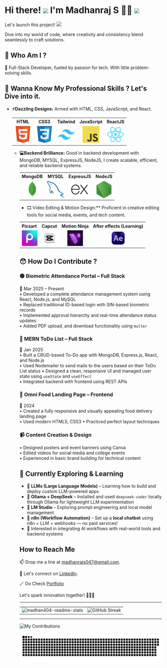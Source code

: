 # Hi there! <img src="https://media.giphy.com/media/hvRJCLFzcasrR4ia7z/giphy.gif" width="25px"> I'm Madhanraj S 🚀✨ ![](https://komarev.com/ghpvc/?username=madhan404&color=1f6feb&style=flat-square)

Let's launch this project! <img src="https://media4.giphy.com/media/v1.Y2lkPTc5MGI3NjExaHkwdjE5Ym9iZWNmZ3FuNmpudXlubWZmdnMzNDB6dHF3ZG93MzAwbiZlcD12MV9pbnRlcm5hbF9naWZfYnlfaWQmY3Q9Zw/utz68KlKM5LGBVF6HZ/giphy.gif" width="40px">


Dive into my world of code, where creativity and consistency blend seamlessly to craft solutions.

## 🫣 Who Am I ?

🚀 Full-Stack Developer, fueled by passion for tech. With little problem-solving skills.

## 💼 Wanna Know My Professional Skills ? Let's Dive into it.

  - **⚡Dazzling Designs:** Armed with HTML, CSS, JavaScript, and React.
    
    <table style="width: 100%; table-layout: fixed;">
      <tr align="center">
        <th>HTML</th>
        <th>CSS3</th>
        <th>Tailwind</th>
        <th>JavaScript</th>
        <th>ReactJS</th>
      </tr>
      <tr align="center">
        <td><img src="https://github.com/devicons/devicon/blob/master/icons/html5/html5-original.svg" title="HTML" alt="HTML Madhanraj S" height="55" width="55";/></td>
        <td><img src="https://github.com/devicons/devicon/blob/master/icons/css3/css3-original.svg" title="CSS" alt="CSS Madhanraj S" height="55" width="55";/></td>
</td>
        <td><img src="https://github.com/devicons/devicon/blob/master/icons/tailwindcss/tailwindcss-original.svg" title="Tailwind" alt="Tailwind Madhanraj S" height="55" width="55";/></td>
        <td><img src="https://github.com/devicons/devicon/blob/master/icons/javascript/javascript-original.svg" title="JavaScript" alt="JavaScript Madhanraj S" height="55" width="55";/></td>
        <td><img src="https://github.com/devicons/devicon/blob/master/icons/react/react-original.svg" title="ReactJS" alt="ReactJS Madhanraj S" height="55" width="55";/></td>
        </tr>
     </table>

  - **💻Backend Brilliance:** Good in backend development with MongoDB, MYSQL, ExpressJS, NodeJS, I create scalable, efficient, and reliable backend systems.

    <table style="width: 100%; table-layout: fixed;">
      <tr align="center">
        <th>MongoDB</th>
        <th>MYSQL</th>
        <th>ExpressJS</th>
        <th>NodeJS</th>
      </tr>
      <tr align="center">
        <td><img src="https://github.com/devicons/devicon/blob/master/icons/mongodb/mongodb-original.svg" title="MongoDB" alt="MongoDB Madhanraj S" width="55" height="55"/></td>
        <td><img src="https://github.com/devicons/devicon/blob/master/icons/mysql/mysql-original.svg" title="Mysql" alt="Mysql Madhanraj S" width="55" height="55"/></td>
        <td><img src="https://github.com/devicons/devicon/blob/master/icons/express/express-original.svg" title="ExpressJS" alt="ExpressJS Madhanraj S" width="55" height="55"/></td>
        <td><img src="https://github.com/devicons/devicon/blob/master/icons/nodejs/nodejs-original.svg" title="NodeJS" alt="NodeJS Madhanraj S" width="55" height="55"/></td>
      </tr>
    </table>


    - 🎞️ Video Editing & Motion Design:** Proficient in creative editing tools for social media, events, and tech content.
    <table style = "width:100%; , table-layout: fixed;>
    <tr align="center">
    <th>Picsart</th>
    <th>Capcut</th>
    <th>Motion Ninja</th>
    <th>After effects (Learning) </th>
    </tr>
    <tr align="center">
    <td><img src="https://raw.githubusercontent.com/madhan404/madhan404/main/assets/pple.png" title="Picsart" alt="Picsart" height="50" /></td>
    <td><img src="https://raw.githubusercontent.com/madhan404/madhan404/main/assets/capcut.png" title="CapCut" alt="CapCut" height="50" /></td>
    <td><img src="https://raw.githubusercontent.com/madhan404/madhan404/main/assets/motion%20ninja.png" title="Motion Ninja" alt="Motion Ninja" height="50" /></td>
    <td><img src="https://raw.githubusercontent.com/madhan404/madhan404/main/assets/after%20effects.png" title="After Effects" alt="After Effects" height="50" /></td>
  </tr>
    </table>
    



## 😯 How Do I Contribute ?

### 🟢 Biometric Attendance Portal – Full Stack 
📅 Mar 2025 – Present  
• Developed a complete attendance management system using React, Node.js, and MySQL  
• Replaced traditional ID-based login with SIN-based biometric records  
• Implemented approval hierarchy and real-time attendance status updates  
• Added PDF upload, and download functionality using `multer`  

### 📝 MERN ToDo List – Full Stack  
📅 Jan 2025  
• Built a CRUD-based To-Do app with MongoDB, Express.js, React, and Node.js  
• Used Nodemailer to send mails to the users based on their ToDo List status 
• Designed a clean, responsive UI and managed user state using `useState` and `useEffect`  
• Integrated backend with frontend using REST APIs  

### 🍔 Omni Food Landing Page – Frontend  
📅 2024  
• Created a fully responsive and visually appealing food delivery landing page  
• Used modern HTML5, CSS3
• Practiced perfect layout techniques

### 📹 Content Creation & Design  
• Designed posters and event banners using Canva  
• Edited videos for social media and college events  
• Experienced in basic brand building for technical content


## 🌱 Currently Exploring & Learning

- 🤖 **LLMs (Large Language Models)** – Learning how to build and deploy custom LLM-powered apps  
- 🔧 **Ollama + DeepSeek** – Installed and used `deepseek-coder` locally through Ollama for lightweight LLM experimentation  
- 🧠 **LM Studio** – Exploring prompt engineering and local model management  
- 🧩 **n8n (Workflow Automation)** – Set up a **local chatbot** using n8n + LLM + webhooks — no paid services!  
- 📡 Interested in integrating AI workflows with real-world tools and backend systems


## How to Reach Me

📫 Drop me a line at madhanrajs047@gmail.com.

🔮 Let's connect on [LinkedIn](https://www.linkedin.com/in/madhanraj-s-35430a284).

🪄 Do Check [Portfolio](https://portfolio-contact-4ca82.web.app/)

Let's spark innovation together! 🧙‍♂️✨

---

<table>
  <tr>
    <td style="border: none;">
      <img src="https://github-readme-stats.vercel.app/api?username=madhan404&show_icons=true&theme=github_dark" alt="madhan404-readme-stats" />
    </td>
    <td style="border: none;">
      <img src="https://streak-stats.demolab.com?user=madhan404&theme=github-dark-blue" alt="GitHub Streak" />
    </td>
  </tr>
</table>

---

![My Contributions](https://github-readme-activity-graph.vercel.app/graph?username=madhan404&bg_color=0d1117&color=58a6ff&line=1f6feb&point=ffffff&area=true&hide_border=false)

<p align="center">
 <img width="1000" src="assets/github-snake.svg" alt="snake"/>
</p>
